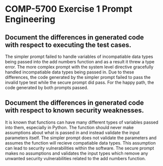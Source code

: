 # COMP-5700 Exercise 1 Prompt Engineering

## Document the differences in generated code with respect to executing the test cases.
The simpler prompt failed to handle variables of incompatiable data types being passed into the add numbers function and as a result it threw a type error. The more complex prompt with the system level directive gracefully handled incompatiable data types being passed in. Due to these differences, the code generated by the simpler prompt failed to pass the invalid type test while the secure prompt did pass. For the happy path, the code generated by both prompts passed.

## Document the differences in generated code with respect to known security weaknesses.
It is known that functions can have many different types of variables passed into them, especially in Python. The function should never make assumptions about what is passed in and instead validate the input parameters itself. The simpler prompt does not validate the parameters and assumes the function will recieve compatiable data types. This assumption can lead to security vulnerabilities within the software. The secure prompt makes no assumptions and validates the input types which remove any unwanted security vulnerabilities related to the add numbers function.
